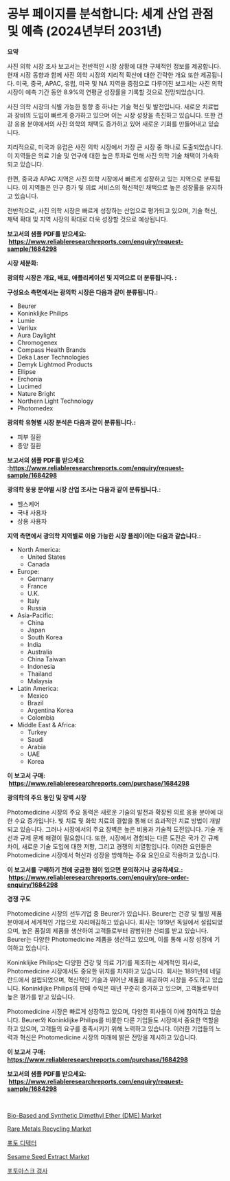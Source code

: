 <p><h1>공부 페이지를 분석합니다: 세계 산업 관점 및 예측 (2024년부터 2031년)</h1></p><p><strong>요약</strong></p>
<p><p>사진 의학 시장 조사 보고서는 전반적인 시장 상황에 대한 구체적인 정보를 제공합니다. 현재 시장 동향과 함께 사진 의학 시장의 지리적 확산에 대한 간략한 개요 또한 제공됩니다. 미국, 중국, APAC, 유럽, 미국 및 NA 지역을 중점으로 다루어진 보고서는 사진 의학 시장이 예측 기간 동안 8.9%의 연평균 성장률을 기록할 것으로 전망되었습니다.</p><p>사진 의학 시장의 식별 가능한 동향 중 하나는 기술 혁신 및 발전입니다. 새로운 치료법과 장비의 도입이 빠르게 증가하고 있으며 이는 시장 성장을 촉진하고 있습니다. 또한 건강 응용 분야에서의 사진 의학의 채택도 증가하고 있어 새로운 기회를 만들어내고 있습니다.</p><p>지리적으로, 미국과 유럽은 사진 의학 시장에서 가장 큰 시장 중 하나로 도출되었습니다. 이 지역들은 의료 기술 및 연구에 대한 높은 투자로 인해 사진 의학 기술 채택이 가속화되고 있습니다.</p><p>한편, 중국과 APAC 지역은 사진 의학 시장에서 빠르게 성장하고 있는 지역으로 분류됩니다. 이 지역들은 인구 증가 및 의료 서비스의 혁신적인 채택으로 높은 성장률을 유지하고 있습니다.</p><p>전반적으로, 사진 의학 시장은 빠르게 성장하는 산업으로 평가되고 있으며, 기술 혁신, 채택 확대 및 지역 시장의 확대로 더욱 성장할 것으로 예상됩니다.</p></p>
<p><strong>보고서의 샘플 PDF를 받으세요: &nbsp;<a href="https://www.reliableresearchreports.com/enquiry/request-sample/1684298">https://www.reliableresearchreports.com/enquiry/request-sample/1684298</a></strong></p>
<p><strong>시장 세분화:</strong></p>
<p><strong> 광의학 시장은 개요, 배포, 애플리케이션 및 지역으로 더 분류됩니다. :</strong></p>
<p><strong>구성요소 측면에서는 광의학 시장은 다음과 같이 분류됩니다.:</strong></p>
<p><ul><li>Beurer</li><li>Koninklijke Philips</li><li>Lumie</li><li>Verilux</li><li>Aura Daylight</li><li>Chromogenex</li><li>Compass Health Brands</li><li>Deka Laser Technologies</li><li>Demyk Lightmod Products</li><li>Ellipse</li><li>Erchonia</li><li>Lucimed</li><li>Nature Bright</li><li>Northern Light Technology</li><li>Photomedex</li></ul></p>
<p><strong> 광의학 유형별 시장 분석은 다음과 같이 분류됩니다.:</strong></p>
<p><ul><li>피부 질환</li><li>종양 질환</li></ul></p>
<p><strong>보고서의 샘플 PDF를 받으세요 :<a href="https://www.reliableresearchreports.com/enquiry/request-sample/1684298">https://www.reliableresearchreports.com/enquiry/request-sample/1684298</a></strong></p>
<p><strong> 광의학 응용 분야별 시장 산업 조사는 다음과 같이 분류됩니다.:</strong></p>
<p><ul><li>헬스케어</li><li>국내 사용자</li><li>상용 사용자</li></ul></p>
<p><strong>지역 측면에서 광의학 지역별로 이용 가능한 시장 플레이어는 다음과 같습니다.:</strong></p>
<p><ul>
    <li>
        North America:
        <ul>
            <li>United States</li>
            <li>Canada</li>
        </ul>
    </li>
    <li>
        Europe:
        <ul>
            <li>Germany</li>
            <li>France</li>
            <li>U.K.</li>
            <li>Italy</li>
            <li>Russia</li>
        </ul>
    </li>
    <li>
        Asia-Pacific:
        <ul>
            <li>China</li>
            <li>Japan</li>
            <li>South Korea</li>
            <li>India</li>
            <li>Australia</li>
            <li>China Taiwan</li>
            <li>Indonesia</li>
            <li>Thailand</li>
            <li>Malaysia</li>
        </ul>
    </li>
    <li>
        Latin America:
        <ul>
            <li>Mexico</li>
            <li>Brazil</li>
            <li>Argentina Korea</li>
            <li>Colombia</li>
        </ul>
    </li>
    <li>
        Middle East & Africa:
        <ul>
            <li>Turkey</li>
            <li>Saudi</li>
            <li>Arabia</li>
            <li>UAE</li>
            <li>Korea</li>
        </ul>
    </li>
    </ul></p>
<p><strong>이 보고서 구매: &nbsp;<a href="https://www.reliableresearchreports.com/purchase/1684298">https://www.reliableresearchreports.com/purchase/1684298</a></strong></p>
<p><strong>광의학의 주요 동인 및 장벽 시장</strong></p>
<p><p>Photomedicine 시장의 주요 동력은 새로운 기술의 발전과 확장된 의료 응용 분야에 대한 수요 증가입니다. 빛 치료 및 화학 치료의 결합을 통해 더 효과적인 치료 방법이 개발되고 있습니다. 그러나 시장에서의 주요 장벽은 높은 비용과 기술적 도전입니다. 기술 개선과 규제 문제 해결이 필요합니다. 또한, 시장에서 경험되는 다른 도전은 국가 간 규제 차이, 새로운 기술 도입에 대한 저항, 그리고 경쟁의 치열함입니다. 이러한 요인들은 Photomedicine 시장에서 혁신과 성장을 방해하는 주요 요인으로 작용하고 있습니다.</p></p>
<p><strong>이 보고서를 구매하기 전에 궁금한 점이 있으면 문의하거나 공유하세요.: &nbsp;<a href="https://www.reliableresearchreports.com/enquiry/pre-order-enquiry/1684298">https://www.reliableresearchreports.com/enquiry/pre-order-enquiry/1684298</a></strong></p>
<p><strong>경쟁 구도</strong></p>
<p><p>Photomedicine 시장의 선두기업 중 Beurer가 있습니다. Beurer는 건강 및 웰빙 제품 분야에서 세계적인 기업으로 자리매김하고 있습니다. 회사는 1919년 독일에서 설립되었으며, 높은 품질의 제품을 생산하여 고객들로부터 광범위한 신뢰를 받고 있습니다. Beurer는 다양한 Photomedicine 제품을 생산하고 있으며, 이를 통해 시장 성장에 기여하고 있습니다.</p><p>Koninklijke Philips는 다양한 건강 및 의료 기기를 제조하는 세계적인 회사로, Photomedicine 시장에서도 중요한 위치를 차지하고 있습니다. 회사는 1891년에 네덜란드에서 설립되었으며, 혁신적인 기술과 뛰어난 제품을 제공하여 시장을 주도하고 있습니다. Koninklijke Philips의 판매 수익은 매년 꾸준히 증가하고 있으며, 고객들로부터 높은 평가를 받고 있습니다.</p><p>Photomedicine 시장은 빠르게 성장하고 있으며, 다양한 회사들이 이에 참여하고 있습니다. Beurer와 Koninklijke Philips를 비롯한 다른 기업들도 시장에서 중요한 역할을 하고 있으며, 고객들의 요구를 충족시키기 위해 노력하고 있습니다. 이러한 기업들의 노력과 혁신은 Photomedicine 시장의 미래에 밝은 전망을 제시하고 있습니다.</p></p>
<p><strong>이 보고서 구매: &nbsp; <a href="https://www.reliableresearchreports.com/purchase/1684298">https://www.reliableresearchreports.com/purchase/1684298</a></strong></p>
<p><strong>보고서의 샘플 PDF를 받으세요: &nbsp;<a href="https://www.reliableresearchreports.com/enquiry/request-sample/1684298">https://www.reliableresearchreports.com/enquiry/request-sample/1684298</a></strong><strong></strong></p>
<p>&nbsp;</p>
<p><p><a href="https://issuu.com/reportprime-2/docs/bio-based-and-synthetic-dimethyl-ether-dme-market-">Bio-Based and Synthetic Dimethyl Ether (DME) Market</a></p><p><a href="https://github.com/gdfhhhj/Market-Research-Report-List-3/blob/main/rare-metals-recycling-market.md">Rare Metals Recycling Market</a></p><p><a href="https://github.com/sougarounis/Market-Research-Report-List-2/blob/main/1970615192770.md">포토 디텍터</a></p><p><a href="https://github.com/julyju69/Market-Research-Report-List-2/blob/main/sesame-seed-extract-market.md">Sesame Seed Extract Market</a></p><p><a href="https://github.com/vs2869dizt0/Market-Research-Report-List-1/blob/main/2131447192771.md">포토마스크 검사</a></p></p>